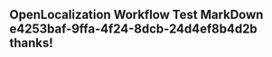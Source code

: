 <properties
ms.topic="hero-topic"
ms.test1="hero-topic"
ms.test2="test"/>

## OpenLocalization Workflow Test MarkDown e4253baf-9ffa-4f24-8dcb-24d4ef8b4d2b thanks!
